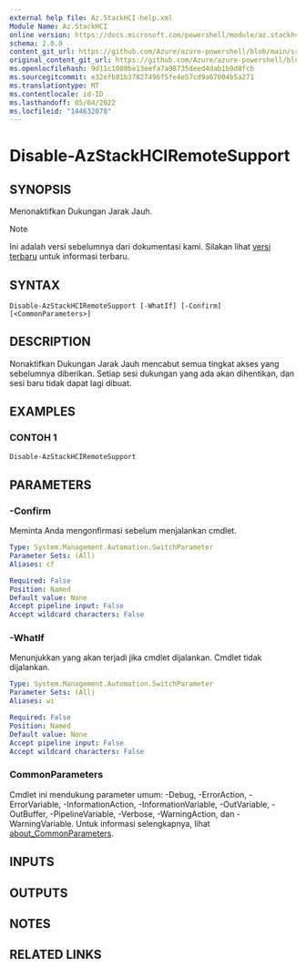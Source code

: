 ```yaml
---
external help file: Az.StackHCI-help.xml
Module Name: Az.StackHCI
online version: https://docs.microsoft.com/powershell/module/az.stackhci/disable-azstackhciremotesupport
schema: 2.0.0
content_git_url: https://github.com/Azure/azure-powershell/blob/main/src/StackHCI/help/Disable-AzStackHCIRemoteSupport.md
original_content_git_url: https://github.com/Azure/azure-powershell/blob/main/src/StackHCI/help/Disable-AzStackHCIRemoteSupport.md
ms.openlocfilehash: 9d11c1008be13eefa7a98735deed4dab1b9d8fcb
ms.sourcegitcommit: e32efb81b37827496f5fe4e57cd9a67004b5a271
ms.translationtype: MT
ms.contentlocale: id-ID
ms.lasthandoff: 05/04/2022
ms.locfileid: "144632078"
---
```

# Disable-AzStackHCIRemoteSupport

## SYNOPSIS
Menonaktifkan Dukungan Jarak Jauh.

> [!NOTE]
>Ini adalah versi sebelumnya dari dokumentasi kami. Silakan lihat [versi terbaru](/powershell/module/az.stackhci/disable-azstackhciremotesupport) untuk informasi terbaru.

## SYNTAX

```
Disable-AzStackHCIRemoteSupport [-WhatIf] [-Confirm] [<CommonParameters>]
```

## DESCRIPTION
Nonaktifkan Dukungan Jarak Jauh mencabut semua tingkat akses yang sebelumnya diberikan. Setiap sesi dukungan yang ada akan dihentikan, dan sesi baru tidak dapat lagi dibuat.

## EXAMPLES

### CONTOH 1
```powershell
Disable-AzStackHCIRemoteSupport
```

## PARAMETERS

### -Confirm
Meminta Anda mengonfirmasi sebelum menjalankan cmdlet.

```yaml
Type: System.Management.Automation.SwitchParameter
Parameter Sets: (All)
Aliases: cf

Required: False
Position: Named
Default value: None
Accept pipeline input: False
Accept wildcard characters: False
```

### -WhatIf
Menunjukkan yang akan terjadi jika cmdlet dijalankan. Cmdlet tidak dijalankan.

```yaml
Type: System.Management.Automation.SwitchParameter
Parameter Sets: (All)
Aliases: wi

Required: False
Position: Named
Default value: None
Accept pipeline input: False
Accept wildcard characters: False
```

### CommonParameters
Cmdlet ini mendukung parameter umum: -Debug, -ErrorAction, -ErrorVariable, -InformationAction, -InformationVariable, -OutVariable, -OutBuffer, -PipelineVariable, -Verbose, -WarningAction, dan -WarningVariable. Untuk informasi selengkapnya, lihat [about_CommonParameters](http://go.microsoft.com/fwlink/?LinkID=113216).

## INPUTS

## OUTPUTS

## NOTES

## RELATED LINKS
